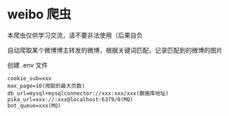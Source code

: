 # weibo 爬虫

本爬虫仅供学习交流，请不要非法使用（后果自负

自动爬取某个微博博主转发的微博，根据关键词匹配，记录匹配到的微博的图片

创建 .env 文件

```env
cookie_sub=xxx
max_page=10(爬取的最大页数)
db_url=mysql+mysqlconnector://xxx:xxx/xxx(数据库地址)
pika_url=xxx://:xxx@localhost:6379/0(MQ)
bot_queue=xxx(MQ)
```
